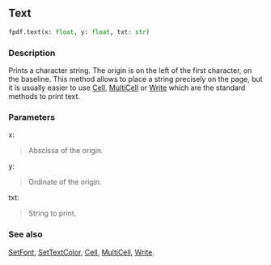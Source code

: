 ## Text ##

```python
fpdf.text(x: float, y: float, txt: str)
```
### Description ###

Prints a character string. The origin is on the left of the first character, on the baseline. This method allows to place a string precisely on the page, but it is usually easier to use [Cell](Cell.md), [MultiCell](MultiCell.md) or [Write](Write.md) which are the standard methods to print text.

### Parameters ###

x:
> Abscissa of the origin.

y:
> Ordinate of the origin.

txt:
> String to print.

### See also ###

[SetFont](SetFont.md), [SetTextColor](SetTextColor.md), [Cell](Cell.md), [MultiCell](MultiCell.md), [Write](Write.md).
